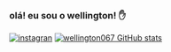 ### olá! eu sou o wellington! ✋

[![instagran](https://img.shields.io/badge/Instagram-E4405F?style=for-the-badge&logo=instagram&logoColor=white)](https://instagram.com/wellington_de_franca)
[![wellington067 GitHub stats](https://github-readme-stats.vercel.app/api?username=wellington067)](https://github.com/wellington067/github-readme-stats)
